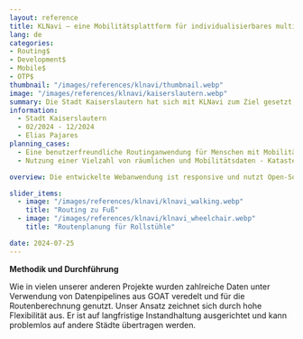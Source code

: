 ```yaml
---
layout: reference
title: KLNavi – eine Mobilitätsplattform für individualisierbares multimodales Routing 
lang: de
categories:
- Routing$
- Development$
- Mobile$
- OTP$
thumbnail: "/images/references/klnavi/thumbnail.webp"
image: "/images/references/klnavi/kaiserslautern.webp"
summary: Die Stadt Kaiserslautern hat sich mit KLNavi zum Ziel gesetzt, eine innovative Routing-Anwendung zu entwickeln, die auf die besonderen Bedürfnisse von Menschen mit Mobilitätseinschränkungen eingeht. Dabei wurde auf den Erfahrungen aus GOAT aufgebaut und OpenTripPlanner, sowie Digitransit UI als weitere Technologien verwendet   
information:
  - Stadt Kaiserslautern 
  - 02/2024 - 12/2024 
  - Elias Pajares
planning_cases:
  - Eine benutzerfreundliche Routinganwendung für Menschen mit Mobilitätseinschränkungen, basierend auf Open-Source-Software und -Daten
  - Nutzung einer Vielzahl von räumlichen und Mobilitätsdaten - Katasterdaten der Stadt, Fahrplandaten vom lokalen Verkehrsverbund, speziell aufbereiteten Geodaten 

overview: Die entwickelte Webanwendung ist responsive und nutzt Open-Source-Software sowie Open-Data. Sie wird durch die Integration diverser Geodaten, Mobilitätsdaten, Routingalgorithmen und WebGIS-Technologien ermöglicht. Das Hauptziel besteht darin, maßgeschneiderte Routenlösungen zu bieten, die den spezifischen Anforderungen der Nutzer gerecht werden. Besonders Menschen mit Mobilitätseinschränkungen sollen von alternativen Routenoptionen profitieren, die speziell auf ihre Bedürfnisse zugeschnitten sind. So können körperlich eingeschränkte Menschen oder Personen mit Kinderwagen beispielsweise festlegen, dass sie etwas längere Fußwege gegenüber einer Treppe bevorzugen. Ein weiterer Schwerpunkt der Anwendung liegt auf der Visualisierung einer Vielzahl von Mobilitätsanageboten (z.B. ÖPNV-Halte, Bikesharing), die in die Routenberechnung einbezogen werden. Dadurch wird ein hoher Grad an Personalisierung und Genauigkeit der Routenplanung erreicht. 

slider_items:
  - image: "/images/references/klnavi/klnavi_walking.webp"
    title: "Routing zu Fuß"
  - image: "/images/references/klnavi/klnavi_wheelchair.webp"
    title: "Routenplanung für Rollstühle"

date: 2024-07-25
---
```


**Methodik und Durchführung**

Wie in vielen unserer anderen Projekte wurden zahlreiche Daten unter Verwendung von Datenpipelines aus GOAT veredelt und für die Routenberechnung genutzt. Unser Ansatz zeichnet sich durch hohe Flexibilität aus. Er ist auf langfristige Instandhaltung ausgerichtet und kann problemlos auf andere Städte übertragen werden. 


